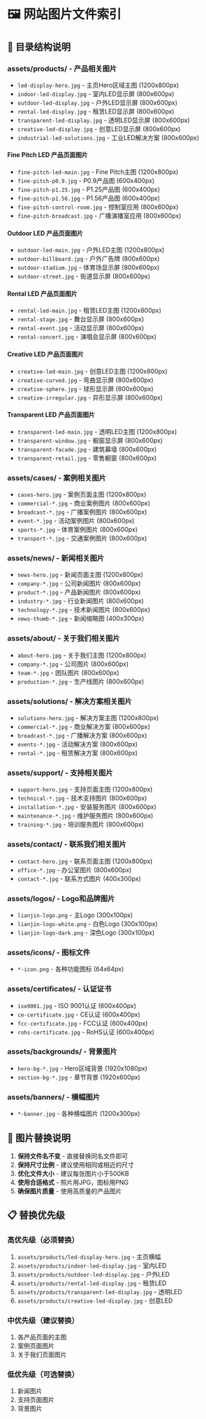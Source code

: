 # 🖼️ 网站图片文件索引

## 📁 目录结构说明

### assets/products/ - 产品相关图片
- `led-display-hero.jpg` - 主页Hero区域主图 (1200x800px)
- `indoor-led-display.jpg` - 室内LED显示屏 (800x600px)
- `outdoor-led-display.jpg` - 户外LED显示屏 (800x600px)
- `rental-led-display.jpg` - 租赁LED显示屏 (800x600px)
- `transparent-led-display.jpg` - 透明LED显示屏 (800x600px)
- `creative-led-display.jpg` - 创意LED显示屏 (800x600px)
- `industrial-led-solutions.jpg` - 工业LED解决方案 (800x600px)

#### Fine Pitch LED 产品页面图片
- `fine-pitch-led-main.jpg` - Fine Pitch主图 (1200x800px)
- `fine-pitch-p0.9.jpg` - P0.9产品图 (600x400px)
- `fine-pitch-p1.25.jpg` - P1.25产品图 (600x400px)
- `fine-pitch-p1.56.jpg` - P1.56产品图 (600x400px)
- `fine-pitch-control-room.jpg` - 控制室应用 (800x600px)
- `fine-pitch-broadcast.jpg` - 广播演播室应用 (800x600px)

#### Outdoor LED 产品页面图片
- `outdoor-led-main.jpg` - 户外LED主图 (1200x800px)
- `outdoor-billboard.jpg` - 户外广告牌 (800x600px)
- `outdoor-stadium.jpg` - 体育场显示屏 (800x600px)
- `outdoor-street.jpg` - 街道显示屏 (800x600px)

#### Rental LED 产品页面图片
- `rental-led-main.jpg` - 租赁LED主图 (1200x800px)
- `rental-stage.jpg` - 舞台显示屏 (800x600px)
- `rental-event.jpg` - 活动显示屏 (800x600px)
- `rental-concert.jpg` - 演唱会显示屏 (800x600px)

#### Creative LED 产品页面图片
- `creative-led-main.jpg` - 创意LED主图 (1200x800px)
- `creative-curved.jpg` - 弯曲显示屏 (800x600px)
- `creative-sphere.jpg` - 球形显示屏 (800x600px)
- `creative-irregular.jpg` - 异形显示屏 (800x600px)

#### Transparent LED 产品页面图片
- `transparent-led-main.jpg` - 透明LED主图 (1200x800px)
- `transparent-window.jpg` - 橱窗显示屏 (800x600px)
- `transparent-facade.jpg` - 建筑幕墙 (800x600px)
- `transparent-retail.jpg` - 零售橱窗 (800x600px)

### assets/cases/ - 案例相关图片
- `cases-hero.jpg` - 案例页面主图 (1200x800px)
- `commercial-*.jpg` - 商业案例图片 (800x600px)
- `broadcast-*.jpg` - 广播案例图片 (800x600px)
- `event-*.jpg` - 活动案例图片 (800x600px)
- `sports-*.jpg` - 体育案例图片 (800x600px)
- `transport-*.jpg` - 交通案例图片 (800x600px)

### assets/news/ - 新闻相关图片
- `news-hero.jpg` - 新闻页面主图 (1200x800px)
- `company-*.jpg` - 公司新闻图片 (800x600px)
- `product-*.jpg` - 产品新闻图片 (800x600px)
- `industry-*.jpg` - 行业新闻图片 (800x600px)
- `technology-*.jpg` - 技术新闻图片 (800x600px)
- `news-thumb-*.jpg` - 新闻缩略图 (400x300px)

### assets/about/ - 关于我们相关图片
- `about-hero.jpg` - 关于我们主图 (1200x800px)
- `company-*.jpg` - 公司图片 (800x600px)
- `team-*.jpg` - 团队图片 (800x600px)
- `production-*.jpg` - 生产线图片 (800x600px)

### assets/solutions/ - 解决方案相关图片
- `solutions-hero.jpg` - 解决方案主图 (1200x800px)
- `commercial-*.jpg` - 商业解决方案 (800x600px)
- `broadcast-*.jpg` - 广播解决方案 (800x600px)
- `events-*.jpg` - 活动解决方案 (800x600px)
- `rental-*.jpg` - 租赁解决方案 (800x600px)

### assets/support/ - 支持相关图片
- `support-hero.jpg` - 支持页面主图 (1200x800px)
- `technical-*.jpg` - 技术支持图片 (800x600px)
- `installation-*.jpg` - 安装服务图片 (800x600px)
- `maintenance-*.jpg` - 维护服务图片 (800x600px)
- `training-*.jpg` - 培训服务图片 (800x600px)

### assets/contact/ - 联系我们相关图片
- `contact-hero.jpg` - 联系页面主图 (1200x800px)
- `office-*.jpg` - 办公室图片 (800x600px)
- `contact-*.jpg` - 联系方式图片 (400x300px)

### assets/logos/ - Logo和品牌图片
- `lianjin-logo.png` - 主Logo (300x100px)
- `lianjin-logo-white.png` - 白色Logo (300x100px)
- `lianjin-logo-dark.png` - 深色Logo (300x100px)

### assets/icons/ - 图标文件
- `*-icon.png` - 各种功能图标 (64x64px)

### assets/certificates/ - 认证证书
- `iso9001.jpg` - ISO 9001认证 (600x400px)
- `ce-certificate.jpg` - CE认证 (600x400px)
- `fcc-certificate.jpg` - FCC认证 (600x400px)
- `rohs-certificate.jpg` - RoHS认证 (600x400px)

### assets/backgrounds/ - 背景图片
- `hero-bg-*.jpg` - Hero区域背景 (1920x1080px)
- `section-bg-*.jpg` - 章节背景 (1920x600px)

### assets/banners/ - 横幅图片
- `*-banner.jpg` - 各种横幅图片 (1200x300px)

## 🔄 图片替换说明

1. **保持文件名不变** - 直接替换同名文件即可
2. **保持尺寸比例** - 建议使用相同或相近的尺寸
3. **优化文件大小** - 建议每张图片小于500KB
4. **使用合适格式** - 照片用JPG，图标用PNG
5. **确保图片质量** - 使用高质量的产品图片

## 📋 替换优先级

### 高优先级（必须替换）
1. `assets/products/led-display-hero.jpg` - 主页横幅
2. `assets/products/indoor-led-display.jpg` - 室内LED
3. `assets/products/outdoor-led-display.jpg` - 户外LED
4. `assets/products/rental-led-display.jpg` - 租赁LED
5. `assets/products/transparent-led-display.jpg` - 透明LED
6. `assets/products/creative-led-display.jpg` - 创意LED

### 中优先级（建议替换）
1. 各产品页面的主图
2. 案例页面图片
3. 关于我们页面图片

### 低优先级（可选替换）
1. 新闻图片
2. 支持页面图片
3. 背景图片
